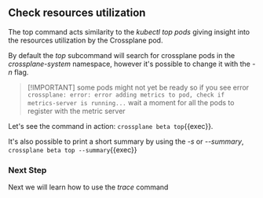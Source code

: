## Check resources utilization

The top command acts similarity to the _kubectl top pods_ giving insight into
the resources utilization by the Crossplane pod.

By default the _top_ subcommand will search for crossplane pods in the
_crossplane-system_ namespace, however it's possible to change it with the _-n_
flag.

> [!IMPORTANT] some pods might not yet be ready so if you see error `crossplane:
> error: error adding metrics to pod, check if metrics-server is running...`
> wait a moment for all the pods to register with the metric server

Let's see the command in action: `crossplane beta top`{{exec}}.

It's also possible to print a short summary by using the _-s_ or _--summary_, `crossplane beta top --summary`{{exec}}

### Next Step

Next we will learn how to use the _trace_ command
